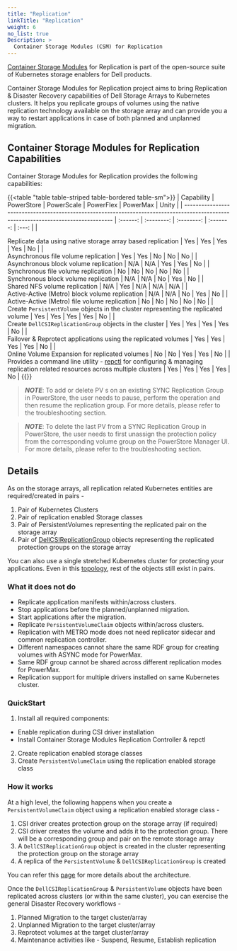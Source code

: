 ```yaml
---
title: "Replication"
linkTitle: "Replication"
weight: 6
no_list: true
Description: >
  Container Storage Modules (CSM) for Replication
---
```

[Container Storage Modules](https://github.com/dell/csm) for Replication is part of the  open-source suite of Kubernetes storage enablers for Dell products.

Container Storage Modules for Replication project aims to bring Replication & Disaster Recovery capabilities of Dell Storage Arrays to Kubernetes clusters.
It helps you replicate groups of volumes using the native replication technology available on the storage array and can provide you a way to restart
applications in case of both planned and unplanned migration.

## Container Storage Modules for Replication Capabilities

Container Storage Modules for Replication provides the following capabilities:

{{<table "table table-striped table-bordered table-sm">}}
| Capability                                                                                                                          | PowerStore | PowerScale | PowerFlex | PowerMax | Unity |
| ----------------------------------------------------------------------------------------------------------------------------------- | :------: | :--------: | :--------: | :-------: | :---: |
| <div style="text-align: left">Replicate data using native storage array based replication                                                                         |   Yes    |    Yes     |    Yes     |    Yes   |  No   |
| <div style="text-align: left">Asynchronous file volume replication                                                                                                |   Yes    |    Yes     |    No     |    No     |  No   |
| <div style="text-align: left">Asynchronous block volume replication                                                                                               |   N/A    |    N/A     |    Yes    |    Yes    |  No   |
| <div style="text-align: left">Synchronous file volume replication                                                                                                 |   No     |     No     |    No     |    No     |  No   |
| <div style="text-align: left">Synchronous block volume replication                                                                                                |   N/A    |     N/A    |    No     |    Yes    |  No   |
| <div style="text-align: left">Shared NFS volume replication                                                                                                       |   N/A    |    Yes     |    N/A    |    N/A    |  N/A  |
| <div style="text-align: left">Active-Active (Metro) block volume replication                                                                                      |   N/A    |     N/A    |    No     |    Yes    |  No   |
| <div style="text-align: left">Active-Active (Metro) file volume replication                                                                                       |   No     |     No     |    No     |    No     |  No   |
| <div style="text-align: left">Create `PersistentVolume` objects in the cluster representing the replicated volume                                                 |   Yes    |    Yes     |    Yes    |    Yes    |  No   |
| <div style="text-align: left">Create `DellCSIReplicationGroup` objects in the cluster                                                                             |   Yes    |    Yes     |    Yes    |    Yes    |  No   |
| <div style="text-align: left">Failover & Reprotect applications using the replicated volumes                                                                      |   Yes    |    Yes     |    Yes    |    Yes    |  No   |
| <div style="text-align: left">Online Volume Expansion for replicated volumes                                                                                      |   No     |     No     |    Yes    |    Yes    |  No   |
| <div style="text-align: left">Provides a command line utility - [repctl](tools) for configuring & managing replication related resources across multiple clusters |   Yes    |    Yes     |    Yes    |    Yes    |  No   |
{{</table>}}

> _**NOTE**_: To add or delete PV s on an existing SYNC Replication Group in PowerStore, the user needs to pause, perform the operation and then resume the replication group. For more details, please refer to the troubleshooting section.

> _**NOTE**_: To delete the last PV from a SYNC Replication Group in PowerStore, the user needs to first unassign the protection policy from the corresponding volume group on the PowerStore Manager UI. For more details, please refer to the troubleshooting section.

## Details

As on the storage arrays, all replication related Kubernetes entities are required/created in pairs -

1. Pair of Kubernetes Clusters
2. Pair of replication enabled Storage classes
3. Pair of PersistentVolumes representing the replicated pair on the storage array
4. Pair of [DellCSIReplicationGroup](architecture/#dellcsireplicationgroup) objects representing the replicated protection groups on the storage array

You can also use a single stretched Kubernetes cluster for protecting your applications. Even in this [topology](cluster-topologies), rest of
the objects still exist in pairs.

### What it does not do

* Replicate application manifests within/across clusters.
* Stop applications before the planned/unplanned migration.
* Start applications after the migration.
* Replicate `PersistentVolumeClaim` objects within/across clusters.
* Replication with METRO mode does not need replicator sidecar and common replication controller.
* Different namespaces cannot share the same RDF group for creating volumes with ASYNC mode for PowerMax.
* Same RDF group cannot be shared across different replication modes for PowerMax.
* Replication support for multiple drivers installed on same Kubernetes cluster.

### QuickStart

1. Install all required components:
  * Enable replication during CSI driver installation
  * Install Container Storage Modules Replication Controller & repctl
2. Create replication enabled storage classes
3. Create `PersistentVolumeClaim` using the replication enabled storage class

### How it works

At a high level, the following happens when you create a `PersistentVolumeClaim` object using a replication enabled storage class -

1. CSI driver creates protection group on the storage array (if required)
2. CSI driver creates the volume and adds it to the protection group. There will be a corresponding group and pair on the remote storage array
3. A `DellCSIReplicationGroup` object is created in the cluster representing the protection group on the storage array
4. A replica of the `PersistentVolume` & `DellCSIReplicationGroup` is created

You can refer this [page](architecture) for more details about the architecture.

Once the `DellCSIReplicationGroup` & `PersistentVolume` objects have been replicated across clusters (or within the same cluster), you
can exercise the general Disaster Recovery workflows -

1. Planned Migration to the target cluster/array
2. Unplanned Migration to the target cluster/array
3. Reprotect volumes at the target cluster/array
4. Maintenance activities like - Suspend, Resume, Establish replication
